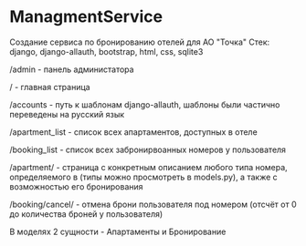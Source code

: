 # ManagmentService
 Создание сервиса по бронированию отелей для АО "Точка"
 Стек: django, django-allauth, bootstrap, html, css, sqlite3

 /admin - панель администатора
	
 / - главная страница
	
 /accounts - путь к шаблонам django-allauth, шаблоны были частично переведены на русский язык
	
 /apartment_list - список всех апартаментов, доступных в отеле
	
 /booking_list - список всех забронирвоанных номеров у пользователя
	
 /apartment/<type> - страница с конкретным описанием любого типа номера, определяемого в <type> (типы можно просмотреть в models.py), а также с возможностью его бронирования
	
 /booking/cancel/<pk> - отмена брони пользователя под номером <pk> (отсчёт от 0 до количества броней у пользователя)

 В моделях 2 сущности - Апартаменты и Бронирование
